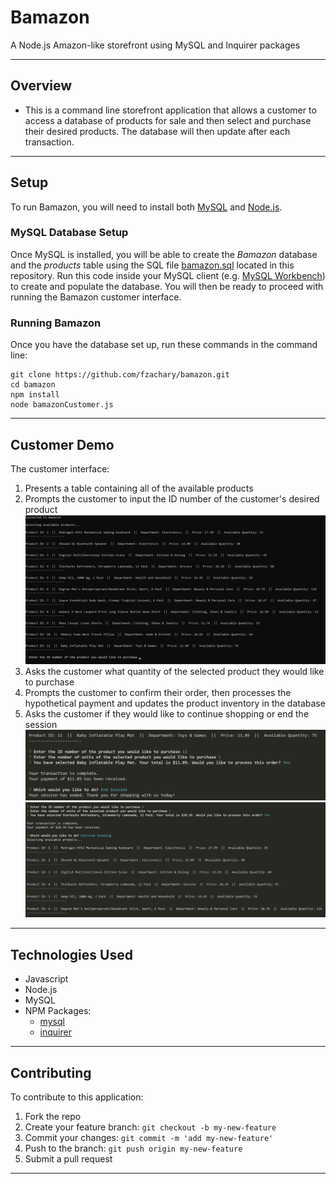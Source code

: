 # Bamazon
A Node.js Amazon-like storefront using MySQL and Inquirer packages

___

## Overview
* This is a command line storefront application that allows a customer to access a database of products for sale and then select and purchase their desired products. The database will then update after each transaction.

___

## Setup
To run Bamazon, you will need to install both [MySQL](https://dev.mysql.com/doc/refman/5.6/en/installing.html) and [Node.js](https://nodejs.org/en/download/). 

### MySQL Database Setup 
Once MySQL is installed, you will be able to create the *Bamazon* database and the *products* table using the SQL file [bamazon.sql](bamazon.sql) located in this repository. Run this code inside your MySQL client (e.g. [MySQL Workbench](https://dev.mysql.com/downloads/workbench/)) to create and populate the database. You will then be ready to proceed with running the Bamazon customer interface.

### Running Bamazon
Once you have the database set up, run these commands in the command line:

```
git clone https://github.com/fzachary/bamazon.git
cd bamazon
npm install
node bamazonCustomer.js
```

___

## Customer Demo
The customer interface:
1. Presents a table containing all of the available products 
2. Prompts the customer to input the ID number of the customer's desired product ![Table Image](Screenshot1.png)
3. Asks the customer what quantity of the selected product they would like to purchase
4. Prompts the customer to confirm their order, then processes the hypothetical payment and updates the product inventory in the database
5. Asks the customer if they would like to continue shopping or end the session ![Transaction Image](Screenshot2.png) ![End Session Image](Screenshot3.png)

___

## Technologies Used
* Javascript
* Node.js
* MySQL
* NPM Packages:
    - [mysql](https://www.npmjs.com/package/mysql)
    - [inquirer](https://www.npmjs.com/package/inquirer)

___

## Contributing
To contribute to this application:
1. Fork the repo
2. Create your feature branch: `git checkout -b my-new-feature`
3. Commit your changes: `git commit -m 'add my-new-feature'`
4. Push to the branch: `git push origin my-new-feature`
5. Submit a pull request

___
